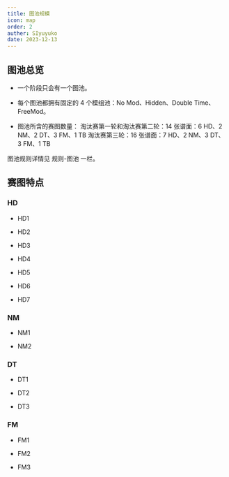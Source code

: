 ```yaml
---
title: 图池规模
icon: map
order: 2
auther: SIyuyuko
date: 2023-12-13
---
```

## 图池总览

- 一个阶段只会有一个图池。

- 每个图池都拥有固定的 4 个模组池：No Mod、Hidden、Double Time、FreeMod。

- 图池所含的赛图数量：
淘汰赛第一轮和淘汰赛第二轮：14 张谱面：6 HD、2 NM、2 DT、3 FM、1 TB
淘汰赛第三轮：16 张谱面：7 HD、2 NM、3 DT、3 FM、1 TB

图池规则详情见 规则-图池 一栏。

<!-- Hidden 和 Double Time 模组池将强制所有选手开启对应的模组。

在 Double Time 模组池内，选手可以同时开启 Hidden。

强制在所有对局中使用 No Fail 模组。

FreeMod 模组池将允许按照规则，“自由”选择并使用模组。
可供选择的模组搭配有：Hidden、Hard Rock、Hidden + Hard Rock。

当选择 FreeMod 模组池时，必须有 1 名玩家仅使用 Hidden 模组，至少 3 名玩家使用以上的模组搭配。剩下的那名玩家则可自由选择是否开启模组。

决胜图 (TB) 将按照 FreeMod 规则进行，但没有以上那些模组池内的强制要求。 -->

## 赛图特点

### HD

- HD1

<VidStack src="youtube/u5RS-Jrj9ac" />

- HD2

<VidStack src="youtube/5SpWEn2hQ2E" />

- HD3

<VidStack src="youtube/WDq19Y-PQcE" />

- HD4

<VidStack src="youtube/WihirLd0yQQ" />

- HD5

<VidStack src="youtube/UWCDA0MmPw8" />

- HD6

<VidStack src="youtube/2jgD3l6xGIM" />

- HD7

<VidStack src="youtube/rUOoE2dA3rA" />

### NM

- NM1

<VidStack src="youtube/UWCDA0MmPw8" />

- NM2

<VidStack src="youtube/UWCDA0MmPw8" />

### DT

- DT1

<VidStack src="youtube/UWCDA0MmPw8" />

- DT2

<VidStack src="youtube/UWCDA0MmPw8" />

- DT3

<VidStack src="youtube/UWCDA0MmPw8" />

### FM

- FM1

<VidStack src="youtube/UWCDA0MmPw8" />

- FM2

<VidStack src="youtube/UWCDA0MmPw8" />

- FM3

<VidStack src="youtube/UWCDA0MmPw8" />
